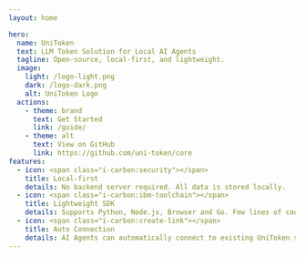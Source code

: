 ```yaml
---
layout: home

hero:
  name: UniToken
  text: LLM Token Solution for Local AI Agents
  tagline: Open-source, local-first, and lightweight.
  image:
    light: /logo-light.png
    dark: /logo-dark.png
    alt: UniToken Logo
  actions:
    - theme: brand
      text: Get Started
      link: /guide/
    - theme: alt
      text: View on GitHub
      link: https://github.com/uni-token/core
features:
  - icon: <span class="i-carbon:security"></span>
    title: Local-first
    details: No backend server required. All data is stored locally.
  - icon: <span class="i-carbon:ibm-toolchain"></span>
    title: Lightweight SDK
    details: Supports Python, Node.js, Browser and Go. Few lines of code to integrate.
  - icon: <span class="i-carbon:create-link"></span>
    title: Auto Connection
    details: AI Agents can automatically connect to existing UniToken service.
---
```

